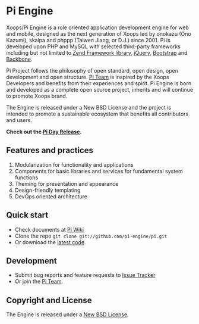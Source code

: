 Pi Engine
=================

Xoops/Pi Engine is a role oriented application development engine for web and mobile, designed as the next generation of Xoops led by onokazu (Ono Kazumi), skalpa and phppp (Taiwen Jiang, or D.J.) since 2001.
Pi is developed upon PHP and MySQL with selected third-party frameworks including but not limited to [Zend Framework library](https://github.com/zendframework/zf2), [jQuery](https://github.com/jquery/jquery), [Bootstrap](https://github.com/twitter/bootstrap) and [Backbone](https://github.com/documentcloud/backbone).

Pi Project follows the philosophy of open standard, open design, open development and open structure.
[Pi Team](https://github.com/pi-engine/pi/wiki/Pi-Team) is inspired by the Xoops Developers and benefits from their experiences and spirit.
Pi Engine is born and developed as a complete open source project, inherits and will continue to promote Xoops brand.

The Engine is released under a New BSD License and the project is intended to promote a sustainable ecosystem that benefits all contributors and users.

**Check out the [Pi Day Release](https://github.com/pi-engine/pi/blob/master/doc/pi-day-release.txt).**



Features and practices
----------------------
1. Modularization for functionality and applications
2. Components for basic libraries and services for fundamental system functions
3. Theming for presentation and appearance
4. Design-friendly templating
5. DevOps oriented architecture


Quick start
-----------
* Check documents at [Pi Wiki](https://github.com/pi-engine/pi/wiki)
* Clone the repo `git clone git://github.com/pi-engine/pi.git`
* Or download the [latest code](https://github.com/xoops/pi/zipball/master).


Development
----------

* Submit bug reports and feature requests to [Issue Tracker](https://github.com/pi-engine/pi/issues) 
* Or join the [Pi Team](https://github.com/pi-engine/pi/wiki/Pi-Team).


Copyright and License
---------------------

The Engine is released under a [New BSD License](https://github.com/pi-engine/pi/blob/master/doc/license.txt).


